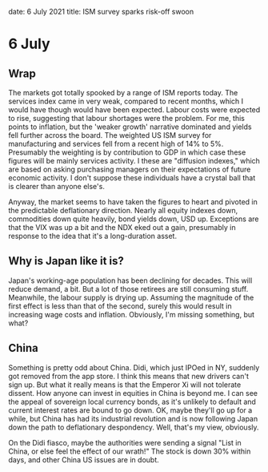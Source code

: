 date: 6 July 2021
title: ISM survey sparks risk-off swoon

# 6 July

## Wrap

The markets got totally spooked by a range of ISM reports today.
The services index came in very weak, compared to recent months, which I would have though would have been expected. Labour costs were expected to rise, suggesting that labour shortages were the problem. 
For me, this points to inflation, but the 'weaker growth' narrative dominated and yields fell further across the board. 
The weighted US ISM survey for manufacturing and services fell from a recent high of 14% to 5%. 
Presumably the weighting is by contribution to GDP in which case these figures will be mainly services activity. I these are "diffusion indexes," which are based on asking purchasing managers on their expectations of future economic activity. 
I don't suppose these individuals have a crystal ball that is clearer than anyone else's.

Anyway, the market seems to have taken the figures to heart and pivoted in the predictable deflationary direction. Nearly all equity indexes down, commodities down quite heavily, bond yields down, USD up. 
Exceptions are that the VIX was up a bit and the NDX eked out a gain, presumably in response to the idea that it's a long-duration asset.

## Why is Japan like it is?

Japan's working-age population has been declining for decades. 
This will reduce demand, a bit. But a lot of those retirees are still consuming stuff.
Meanwhile, the labour supply is drying up.
Assuming the magnitude of the first effect is less than that of the second, surely this would result in increasing wage costs and inflation.
Obviously, I'm missing something, but what?

## China

Something is pretty odd about China. Didi, which just IPOed in NY, suddenly got removed from the app store. I think this means that new drivers can't sign up. But what it really means is that the Emperor Xi will not tolerate dissent.
How anyone can invest in equities in China is beyond me. 
I can see the appeal of sovereign local currency bonds, as it's unlikely to default and current interest rates are bound to go down. 
OK, maybe they'll go up for a while, but China has had its industrial revolution and is now following Japan down the path to deflationary despondency.  Well, that's my view, obviously.

On the Didi fiasco, maybe the authorities were sending a signal "List in China, or else feel the effect of our wrath!" The stock is down 30% within days, and other China US issues are in doubt.

